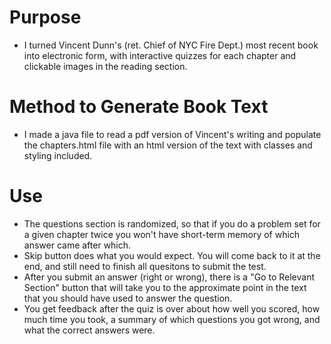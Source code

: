 # Purpose
- I turned Vincent Dunn's (ret. Chief of NYC Fire Dept.) most recent book into electronic form, with interactive quizzes for each chapter and clickable images in the reading section.

# Method to Generate Book Text
- I made a java file to read a pdf version of Vincent's writing and populate the chapters.html file with an html version of the text with classes and styling included.

# Use
- The questions section is randomized, so that if you do a problem set for a given chapter twice you won't have short-term memory of which answer came after which.
- Skip button does what you would expect. You will come back to it at the end, and still need to finish all quesitons to submit the test.
- After you submit an answer (right or wrong), there is a "Go to Relevant Section" button that will take you to the approximate point in the text that you should have used to answer the question.
- You get feedback after the quiz is over about how well you scored, how much time you took, a summary of which questions you got wrong, and what the correct answers were.
